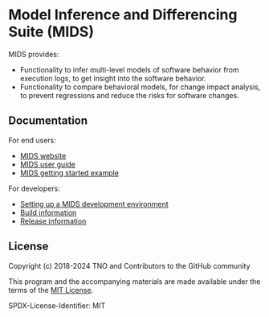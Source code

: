 # Model Inference and Differencing Suite (MIDS)

MIDS provides:

* Functionality to infer multi-level models of software behavior from execution logs, to get insight into the software behavior.
* Functionality to compare behavioral models, for change impact analysis, to prevent regressions and reduce the risks for software changes.

## Documentation

For end users:

* [MIDS website](https://tno.github.io/MIDS)
* [MIDS user guide](https://tno.github.io/MIDS/userguide)
* [MIDS getting started example](docs/example.md)

For developers:

* [Setting up a MIDS development environment](docs/setup-development-environment.md)
* [Build information](docs/build-info.md)
* [Release information](docs/release-process.md)

## License

Copyright (c) 2018-2024 TNO and Contributors to the GitHub community

This program and the accompanying materials are made available under the terms of the [MIT License](LICENSE).

SPDX-License-Identifier: MIT
